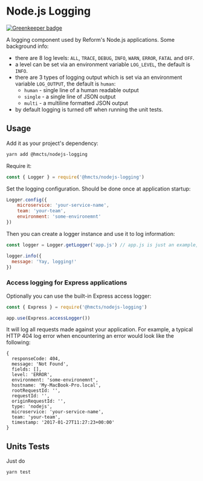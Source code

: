 # Node.js Logging

[![Greenkeeper badge](https://badges.greenkeeper.io/hmcts/nodejs-logging.svg)](https://greenkeeper.io/)

A logging component used by Reform's Node.js applications. Some background info:
* there are 8 log levels: `ALL`, `TRACE`, `DEBUG`, `INFO`, `WARN`, `ERROR`, `FATAL` and `OFF`.
* a level can be set via an environment variable `LOG_LEVEL`, the default is `INFO`.
* there are 3 types of logging output which is set via an environment variable `LOG_OUTPUT`, the default is `human`:
  - `human` - single line of a human readable output
  - `single` - a single line of JSON output
  - `multi` - a multiline formatted JSON output
* by default logging is turned off when running the unit tests.

## Usage

Add it as your project's dependency:

```bash
yarn add @hmcts/nodejs-logging
```

Require it:

```javascript
const { Logger } = require('@hmcts/nodejs-logging')
```

Set the logging configuration. Should be done once at application startup:

```javascript
Logger.config({ 
    microservice: 'your-service-name', 
    team: 'your-team',
    environment: 'some-environemnt'
})
```

Then you can create a logger instance and use it to log information:

```javascript
const logger = Logger.getLogger('app.js') // app.js is just an example, can be anything that's meaningful to you

logger.info({
  message: 'Yay, logging!'
})
```

### Access logging for Express applications 

Optionally you can use the built-in Express access logger:

```javascript
const { Express } = require('@hmcts/nodejs-logging')

app.use(Express.accessLogger())
```

It will log all requests made against your application. For example, a typical HTTP 404 log error when encountering an error would look like the following:

```
{
  responseCode: 404,
  message: 'Not Found',
  fields: [],
  level: 'ERROR',
  environment: 'some-environemnt',
  hostname: 'My-MacBook-Pro.local',
  rootRequestId: '',
  requestId: '',
  originRequestId: '',
  type: 'nodejs',
  microservice: 'your-service-name',
  team: 'your-team',
  timestamp: '2017-01-27T11:27:23+00:00'
}
```

## Units Tests

Just do

```
yarn test
```
